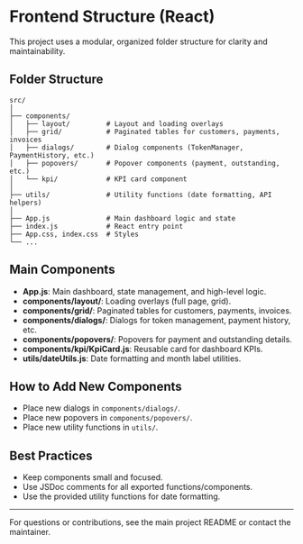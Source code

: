 # Frontend Structure (React)

This project uses a modular, organized folder structure for clarity and maintainability.

## Folder Structure

```
src/
│
├── components/
│   ├── layout/         # Layout and loading overlays
│   ├── grid/           # Paginated tables for customers, payments, invoices
│   ├── dialogs/        # Dialog components (TokenManager, PaymentHistory, etc.)
│   ├── popovers/       # Popover components (payment, outstanding, etc.)
│   └── kpi/            # KPI card component
│
├── utils/              # Utility functions (date formatting, API helpers)
│
├── App.js              # Main dashboard logic and state
├── index.js            # React entry point
├── App.css, index.css  # Styles
└── ...
```

## Main Components

- **App.js**: Main dashboard, state management, and high-level logic.
- **components/layout/**: Loading overlays (full page, grid).
- **components/grid/**: Paginated tables for customers, payments, invoices.
- **components/dialogs/**: Dialogs for token management, payment history, etc.
- **components/popovers/**: Popovers for payment and outstanding details.
- **components/kpi/KpiCard.js**: Reusable card for dashboard KPIs.
- **utils/dateUtils.js**: Date formatting and month label utilities.

## How to Add New Components
- Place new dialogs in `components/dialogs/`.
- Place new popovers in `components/popovers/`.
- Place new utility functions in `utils/`.

## Best Practices
- Keep components small and focused.
- Use JSDoc comments for all exported functions/components.
- Use the provided utility functions for date formatting.

---

For questions or contributions, see the main project README or contact the maintainer. 